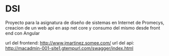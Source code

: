 # DSI
Proyecto para la asignatura de diseño de sistemas en Internet de Promecys, creacion de un web api en asp net core y consumo del mismo desde front end con Angular

url del frontend: http://www.jmartinez.somee.com/
url del api: http://macadmin-001-site1.gtempurl.com/swagger/index.html
